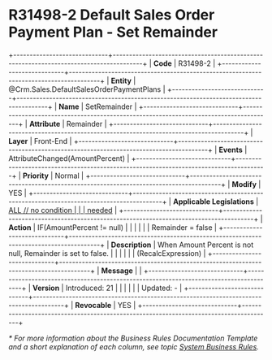 ﻿---
erp.type: front-end-business-rule
erp.entity: Crm.Sales.DefaultSalesOrderPaymentPlans
---

# R31498-2 Default Sales Order Payment Plan - Set Remainder
+-----------------------------+---------------------------------------------------------------------------------------+
| **Code**                    | R31498-2                                                                              |
+-----------------------------+---------------------------------------------------------------------------------------+
| **Entity**                  | @Crm.Sales.DefaultSalesOrderPaymentPlans                                              |
+-----------------------------+---------------------------------------------------------------------------------------+
| **Name**                    | SetRemainder                                                                          |
+-----------------------------+---------------------------------------------------------------------------------------+
| **Attribute**               | Remainder                                                                             |
+-----------------------------+---------------------------------------------------------------------------------------+
| **Layer**                   | Front-End                                                                             |
+-----------------------------+---------------------------------------------------------------------------------------+
| **Events**                  | AttributeChanged(AmountPercent)                                                       |
+-----------------------------+---------------------------------------------------------------------------------------+
| **Priority**                | Normal                                                                                |
+-----------------------------+---------------------------------------------------------------------------------------+
| **Modify**                  | YES                                                                                   |
+-----------------------------+---------------------------------------------------------------------------------------+
| **Applicable Legislations** | [ALL // no condition                                                                  |
|                             | needed](xref:applicable-legislations)                                                 |
+-----------------------------+---------------------------------------------------------------------------------------+
| **Action**                  | IF(AmountPercent != null)                                                             |
|                             |                                                                                       |
|                             | Remainder = false                                                                     |
+-----------------------------+---------------------------------------------------------------------------------------+
| **Description**             | When Amount Percent is not null, Remainder is set to false.                           |
|                             |                                                                                       |
|                             | (RecalcExpression)                                                                    |
+-----------------------------+---------------------------------------------------------------------------------------+
| **Message**                 |                                                                                       |
+-----------------------------+---------------------------------------------------------------------------------------+
| **Version**                 | Introduced: 21                                                                        |
|                             |                                                                                       |
|                             | Updated: -                                                                            |
+-----------------------------+---------------------------------------------------------------------------------------+
| **Revocable**               | YES                                                                                   |
+-----------------------------+---------------------------------------------------------------------------------------+

*\* For more information about the Business Rules Documentation Template and a short explanation of each column, see
topic [System Business Rules](../templates/template-description-system-business-rules.md).*
